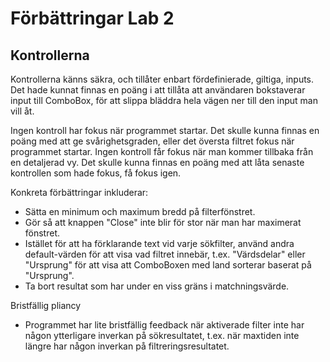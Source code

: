 # Förbättringar Lab 2
## Kontrollerna
Kontrollerna känns säkra, och tillåter enbart fördefinierade, giltiga, inputs. Det hade kunnat finnas en poäng i att tillåta att användaren bokstaverar input till ComboBox, för att slippa bläddra hela vägen ner till den input man vill åt.

Ingen kontroll har fokus när programmet startar.
Det skulle kunna finnas en poäng med att ge svårighetsgraden, eller det översta filtret fokus när programmet startar.
Ingen kontroll får fokus när man kommer tillbaka från en detaljerad vy. Det skulle kunna finnas en poäng med att låta senaste kontrollen som hade fokus, få fokus igen.

Konkreta förbättringar inkluderar:
- Sätta en minimum och maximum bredd på filterfönstret.
- Gör så att knappen "Close" inte blir för stor när man har maximerat fönstret.
- Istället för att ha förklarande text vid varje sökfilter, använd andra default-värden för att visa vad filtret innebär, t.ex. "Värdsdelar" eller "Ursprung" för att visa att ComboBoxen med land sorterar baserat på "Ursprung".
- Ta bort resultat som har under en viss gräns i matchningsvärde.

Bristfällig pliancy
- Programmet har lite bristfällig feedback när aktiverade filter inte har någon ytterligare inverkan på sökresultatet, t.ex. när maxtiden inte längre har någon inverkan på filtreringsresultatet.